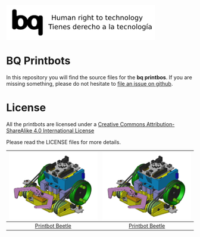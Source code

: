 <img src="images/bq-human-right-technology.png" width="400" align="center">


# BQ Printbots

In this repository you will find the source files for the **bq printbos**. If you are missing something, please do not hesitate to [file an issue on github](https://github.com/bq/printbots/issues).

# License 

All the printbots are licensed under a [Creative Commons Attribution-ShareAlike 4.0 International License](http://creativecommons.org/licenses/by-sa/4.0/)

Please read the LICENSE files for more details.

<img src="images/beetle-imagen-1.png" width="300" align="center"> | <img src="images/beetle-imagen-1.png" width="300" align="center">
:-------------: | :-------------:
[Printbot Beetle](http://diwo.bq.com/product/kit-printbot-beetle/)|[Printbot Beetle](http://diwo.bq.com/product/kit-printbot-beetle/) 




